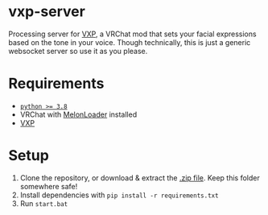 # vxp-server
Processing server for [VXP](https://github.com/tetra-fox/VRCMods/tree/master/VXP), a VRChat mod that sets your facial expressions based on the tone in your voice. Though technically, this is just a generic websocket server so use it as you please.

# Requirements
- [`python >= 3.8`](https://www.python.org/downloads/)
- VRChat with [MelonLoader](https://github.com/LavaGang/MelonLoader/releases/latest) installed
- [VXP](https://github.com/tetra-fox/VRCMods/releases/latest/)

# Setup
1. Clone the repository, or download & extract the [.zip file](https://github.com/tetra-fox/vxp-server/archive/refs/heads/main.zip). Keep this folder somewhere safe!
2. Install dependencies with `pip install -r requirements.txt`
3. Run `start.bat`